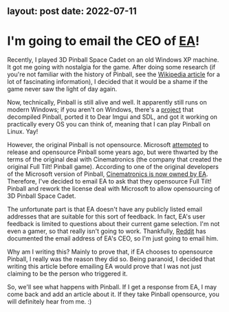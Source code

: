 layout: post
date: 2022-07-11
---

# I'm going to email the CEO of [EA](https://ea.com)!

Recently, I played 3D Pinball Space Cadet on an old Windows XP machine. It got me going with nostalgia for the game.
After doing some research (if you're not familiar with the history of Pinball, see the 
[Wikipedia article](https://en.wikipedia.org/wiki/Full_Tilt!_Pinball) for a lot of fascinating information), I decided
that it would be a shame if the game never saw the light of day again.

Now, technically, Pinball is still alive and well. It apparently still runs on modern Windows; if you aren't on Windows,
there's a [project](https://github.com/k4zmu2a/SpaceCadetPinball) that decompiled Pinball, ported it to Dear Imgui and SDL,
and got it working on practically every OS you can think of, meaning that I can play Pinball on Linux. Yay!

However, the original Pinball is not opensource. Microsoft [attempted](https://devblogs.microsoft.com/oldnewthing/20181221-00/?p=100535)
to release and opensource Pinball some years ago, but were thwarted by the terms of the original deal with Cinematronics 
(the company that created the original Full Tilt! Pinball game). According to one of the original developers of the
Microsoft version of Pinball, [Cinematronics is now owned by EA](https://news.ycombinator.com/item?id=28861353). Therefore,
I've decided to email EA to ask that they opensource Full Tilt! Pinball and rework the license deal with Microsoft
to allow opensourcing of 3D Pinball Space Cadet.

The unfortunate part is that EA doesn't have any publicly listed email addresses that are suitable for this sort of 
feedback. In fact, EA's user feedback is limited to questions about their current game selection. I'm not even a gamer,
so that really isn't going to work. Thankfully, [Reddit](https://www.reddit.com/r/dawngate/comments/2lvab0/contact_ea_executive_director_andrew_p_wilson/)
has documented the email address of EA's CEO, so I'm just going to email him.

Why am I writing this? Mainly to prove that, if EA chooses to opensource Pinball, I really was the reason they did so.
Being paranoid, I decided that writing this article before emailing EA would prove that I was not just claiming to be
the person who triggered it.

So, we'll see what happens with Pinball. If I get a response from EA, I may come back and add an article about it. If 
they take Pinball opensource, you will definitely hear from me. :)

